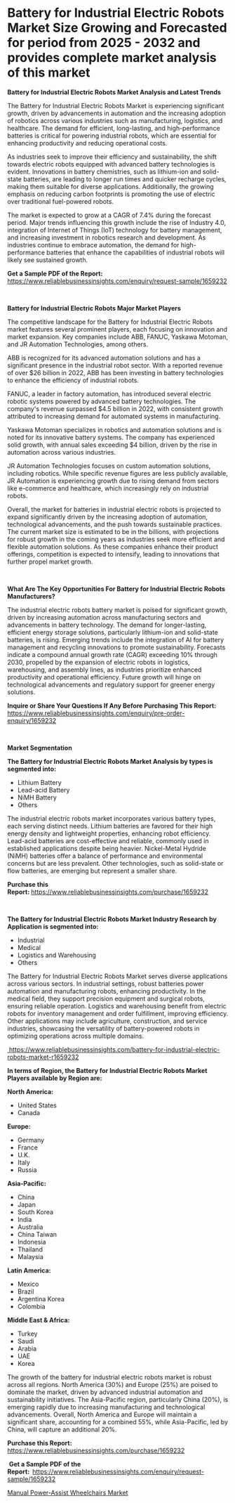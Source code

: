 <p><h1>Battery for Industrial Electric Robots Market Size Growing and Forecasted for period from 2025 - 2032 and provides complete market analysis of this market</h1></p><p><strong>Battery for Industrial Electric Robots Market Analysis and Latest Trends</strong></p>
<p><p>The Battery for Industrial Electric Robots Market is experiencing significant growth, driven by advancements in automation and the increasing adoption of robotics across various industries such as manufacturing, logistics, and healthcare. The demand for efficient, long-lasting, and high-performance batteries is critical for powering industrial robots, which are essential for enhancing productivity and reducing operational costs. </p><p>As industries seek to improve their efficiency and sustainability, the shift towards electric robots equipped with advanced battery technologies is evident. Innovations in battery chemistries, such as lithium-ion and solid-state batteries, are leading to longer run times and quicker recharge cycles, making them suitable for diverse applications. Additionally, the growing emphasis on reducing carbon footprints is promoting the use of electric over traditional fuel-powered robots.</p><p>The market is expected to grow at a CAGR of 7.4% during the forecast period. Major trends influencing this growth include the rise of Industry 4.0, integration of Internet of Things (IoT) technology for battery management, and increasing investment in robotics research and development. As industries continue to embrace automation, the demand for high-performance batteries that enhance the capabilities of industrial robots will likely see sustained growth.</p></p>
<p><strong>Get a Sample PDF of the Report:&nbsp;</strong> <a href="https://www.reliablebusinessinsights.com/enquiry/request-sample/1659232?utm_campaign=2202&utm_medium=2&utm_source=Github&utm_content=ia&utm_term=23032025&utm_id=battery-for-industrial-electric-robots">https://www.reliablebusinessinsights.com/enquiry/request-sample/1659232</a></p>
<p>&nbsp;</p>
<p><strong>Battery for Industrial Electric Robots Major Market Players</strong></p>
<p><p>The competitive landscape for the Battery for Industrial Electric Robots market features several prominent players, each focusing on innovation and market expansion. Key companies include ABB, FANUC, Yaskawa Motoman, and JR Automation Technologies, among others. </p><p>ABB is recognized for its advanced automation solutions and has a significant presence in the industrial robot sector. With a reported revenue of over $26 billion in 2022, ABB has been investing in battery technologies to enhance the efficiency of industrial robots.</p><p>FANUC, a leader in factory automation, has introduced several electric robotic systems powered by advanced battery technologies. The company's revenue surpassed $4.5 billion in 2022, with consistent growth attributed to increasing demand for automated systems in manufacturing.</p><p>Yaskawa Motoman specializes in robotics and automation solutions and is noted for its innovative battery systems. The company has experienced solid growth, with annual sales exceeding $4 billion, driven by the rise in automation across various industries.</p><p>JR Automation Technologies focuses on custom automation solutions, including robotics. While specific revenue figures are less publicly available, JR Automation is experiencing growth due to rising demand from sectors like e-commerce and healthcare, which increasingly rely on industrial robots.</p><p>Overall, the market for batteries in industrial electric robots is projected to expand significantly driven by the increasing adoption of automation, technological advancements, and the push towards sustainable practices. The current market size is estimated to be in the billions, with projections for robust growth in the coming years as industries seek more efficient and flexible automation solutions. As these companies enhance their product offerings, competition is expected to intensify, leading to innovations that further propel market growth.</p></p>
<p>&nbsp;</p>
<p><strong>What Are The Key Opportunities For Battery for Industrial Electric Robots Manufacturers?</strong></p>
<p><p>The industrial electric robots battery market is poised for significant growth, driven by increasing automation across manufacturing sectors and advancements in battery technology. The demand for longer-lasting, efficient energy storage solutions, particularly lithium-ion and solid-state batteries, is rising. Emerging trends include the integration of AI for battery management and recycling innovations to promote sustainability. Forecasts indicate a compound annual growth rate (CAGR) exceeding 10% through 2030, propelled by the expansion of electric robots in logistics, warehousing, and assembly lines, as industries prioritize enhanced productivity and operational efficiency. Future growth will hinge on technological advancements and regulatory support for greener energy solutions.</p></p>
<p><strong>Inquire or Share Your Questions If Any Before Purchasing This Report:</strong> <a href="https://www.reliablebusinessinsights.com/enquiry/pre-order-enquiry/1659232?utm_campaign=2202&utm_medium=2&utm_source=Github&utm_content=ia&utm_term=23032025&utm_id=battery-for-industrial-electric-robots">https://www.reliablebusinessinsights.com/enquiry/pre-order-enquiry/1659232</a></p>
<p>&nbsp;</p>
<p><strong>Market Segmentation</strong></p>
<p><strong>The Battery for Industrial Electric Robots Market Analysis by types is segmented into:</strong></p>
<p><ul><li>Lithium Battery</li><li>Lead-acid Battery</li><li>NiMH Battery</li><li>Others</li></ul></p>
<p><p>The industrial electric robots market incorporates various battery types, each serving distinct needs. Lithium batteries are favored for their high energy density and lightweight properties, enhancing robot efficiency. Lead-acid batteries are cost-effective and reliable, commonly used in established applications despite being heavier. Nickel-Metal Hydride (NiMH) batteries offer a balance of performance and environmental concerns but are less prevalent. Other technologies, such as solid-state or flow batteries, are emerging but represent a smaller share.</p></p>
<p><strong>Purchase this Report:&nbsp;</strong><a href="https://www.reliablebusinessinsights.com/purchase/1659232?utm_campaign=2202&utm_medium=2&utm_source=Github&utm_content=ia&utm_term=23032025&utm_id=battery-for-industrial-electric-robots">https://www.reliablebusinessinsights.com/purchase/1659232</a></p>
<p>&nbsp;</p>
<p><strong>The Battery for Industrial Electric Robots Market Industry Research by Application is segmented into:</strong></p>
<p><ul><li>Industrial</li><li>Medical</li><li>Logistics and Warehousing</li><li>Others</li></ul></p>
<p><p>The Battery for Industrial Electric Robots Market serves diverse applications across various sectors. In industrial settings, robust batteries power automation and manufacturing robots, enhancing productivity. In the medical field, they support precision equipment and surgical robots, ensuring reliable operation. Logistics and warehousing benefit from electric robots for inventory management and order fulfillment, improving efficiency. Other applications may include agriculture, construction, and service industries, showcasing the versatility of battery-powered robots in optimizing operations across multiple domains.</p></p>
<p><a href="https://www.reliablebusinessinsights.com/battery-for-industrial-electric-robots-market-r1659232?utm_campaign=2202&utm_medium=2&utm_source=Github&utm_content=ia&utm_term=23032025&utm_id=battery-for-industrial-electric-robots">&nbsp;https://www.reliablebusinessinsights.com/battery-for-industrial-electric-robots-market-r1659232</a></p>
<p><strong>In terms of Region, the Battery for Industrial Electric Robots Market Players available by Region are:</strong></p>
<p>
    <p> <strong> North America: </strong>
        <ul>
            <li>United States</li>
            <li>Canada</li>
        </ul>
        </p> 
    <p> <strong> Europe: </strong>
        <ul>
            <li>Germany</li>
            <li>France</li>
            <li>U.K.</li>
            <li>Italy</li>
            <li>Russia</li>
        </ul>
        </p> 
    <p> <strong> Asia-Pacific: </strong>
        <ul>
            <li>China</li>
            <li>Japan</li>
            <li>South Korea</li>
            <li>India</li>
            <li>Australia</li>
            <li>China Taiwan</li>
            <li>Indonesia</li>
            <li>Thailand</li>
            <li>Malaysia</li>
        </ul>
        </p> 
    <p> <strong> Latin America: </strong>
        <ul>
            <li>Mexico</li>
            <li>Brazil</li>
            <li>Argentina Korea</li>
            <li>Colombia</li>
        </ul>
        </p> 
    <p> <strong> Middle East & Africa: </strong>
        <ul>
            <li>Turkey</li>
            <li>Saudi</li>
            <li>Arabia</li>
            <li>UAE</li>
            <li>Korea</li>
        </ul>
    </p>
    </p>
<p><p>The growth of the battery for industrial electric robots market is robust across all regions. North America (30%) and Europe (25%) are poised to dominate the market, driven by advanced industrial automation and sustainability initiatives. The Asia-Pacific region, particularly China (20%), is emerging rapidly due to increasing manufacturing and technological advancements. Overall, North America and Europe will maintain a significant share, accounting for a combined 55%, while Asia-Pacific, led by China, will capture an additional 20%.</p></p>
<p><strong>Purchase this Report: </strong><a href="https://www.reliablebusinessinsights.com/purchase/1659232?utm_campaign=2202&utm_medium=2&utm_source=Github&utm_content=ia&utm_term=23032025&utm_id=battery-for-industrial-electric-robots">https://www.reliablebusinessinsights.com/purchase/1659232</a></p>
<p>&nbsp;<strong>Get a Sample PDF of the Report:&nbsp;&nbsp;</strong><a href="https://www.reliablebusinessinsights.com/enquiry/request-sample/1659232?utm_campaign=2202&utm_medium=2&utm_source=Github&utm_content=ia&utm_term=23032025&utm_id=battery-for-industrial-electric-robots">https://www.reliablebusinessinsights.com/enquiry/request-sample/1659232</a></p>
<p><strong></strong></p>
<p><p><a href="https://github.com/OlenFleming68/Market-Research-Report-List-1/blob/main/manual-power-assist-wheelchairs-market.md?utm_campaign=2202&utm_medium=2&utm_source=Github&utm_content=ia&utm_term=23032025&utm_id=battery-for-industrial-electric-robots">Manual Power-Assist Wheelchairs Market</a></p></p>